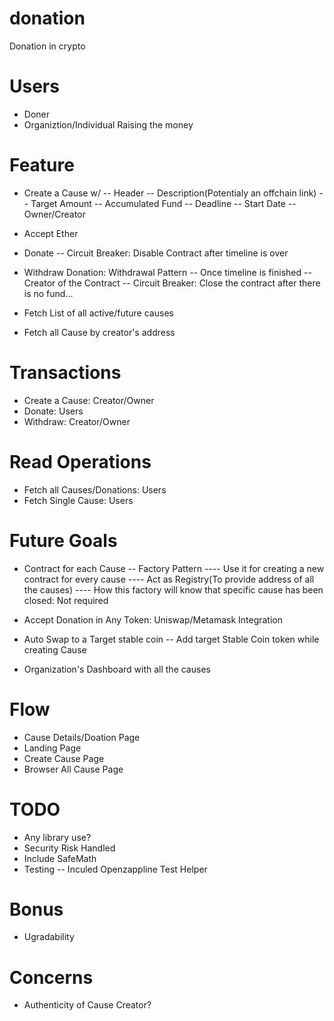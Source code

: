 # donation
Donation in crypto

# Users
- Doner 
- Organiztion/Individual Raising the money

# Feature
- Create a Cause w/
-- Header
-- Description(Potentialy an offchain link)
-- Target Amount
-- Accumulated Fund
-- Deadline
-- Start Date
-- Owner/Creator

- Accept Ether

- Donate
-- Circuit Breaker: Disable Contract after timeline is over

- Withdraw Donation: Withdrawal Pattern
-- Once timeline is finished
-- Creator of the Contract
-- Circuit Breaker: Close the contract after there is no fund...

- Fetch List of all active/future causes
- Fetch all Cause by creator's address

# Transactions
- Create a Cause: Creator/Owner
- Donate: Users
- Withdraw: Creator/Owner
# Read Operations
- Fetch all Causes/Donations: Users
- Fetch Single Cause: Users

# Future Goals
- Contract for each Cause
-- Factory Pattern
---- Use it for creating a new contract for every cause 
---- Act as Registry(To provide address of all the causes)
---- How this factory will know that specific cause has been closed: Not required

- Accept Donation in Any Token: Uniswap/Metamask Integration
- Auto Swap to a Target stable coin
-- Add target Stable Coin token while creating Cause

- Organization's Dashboard with all the causes

# Flow
- Cause Details/Doation Page
- Landing Page
- Create Cause Page
- Browser All Cause Page

# TODO
- Any library use?
- Security Risk Handled
- Include SafeMath
- Testing
-- Inculed Openzappline Test Helper

# Bonus
- Ugradability

# Concerns
- Authenticity of Cause Creator?
